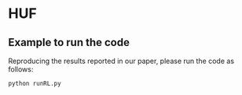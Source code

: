 # HUF

## Example to run the code

Reproducing the results reported in our paper, please run the code as follows:

```
python runRL.py
```

